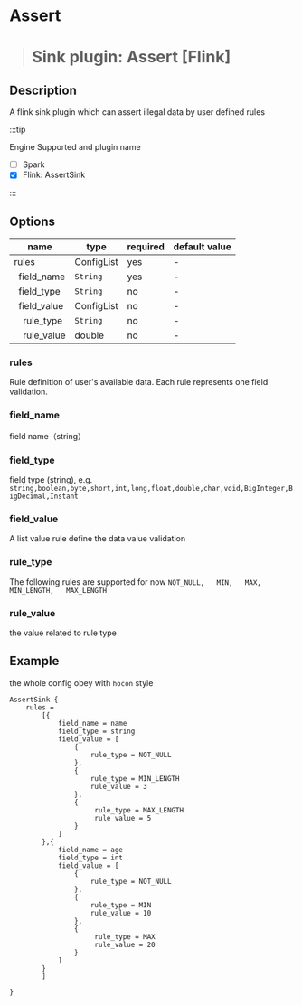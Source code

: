 # Assert

> # Sink plugin: Assert [Flink]

## Description

A flink sink plugin which can assert illegal data by user defined rules

:::tip

Engine Supported and plugin name

* [ ] Spark
* [x] Flink: AssertSink

:::

## Options

| name                    | type     | required | default value |
| ----------------------- | -------- | -------- | ------------- |
| rules         		  | ConfigList | yes      | -             |
| &ensp;field_name        | `String` | yes       | -     |
| &ensp;field_type        | `String` | no       | -          |
| &ensp;field_value | ConfigList | no       | -             |
| &ensp;&ensp;rule_type         | `String`    | no       | -             |
| &ensp;&ensp;rule_value         | double    | no       | -             |


### rules

Rule definition of user's available data.  Each rule represents one field validation.

### field_name

field name（string）

### field_type

field type (string),  e.g. `string,boolean,byte,short,int,long,float,double,char,void,BigInteger,BigDecimal,Instant`

### field_value

A list value rule define the data value validation

### rule_type

The following rules are supported for now
`
NOT_NULL,  
MIN,  
MAX,  
MIN_LENGTH,  
MAX_LENGTH
`

### rule_value

the value related to rule type


## Example
the whole config obey with `hocon` style

```hocon
AssertSink {
    rules = 
        [{
            field_name = name
            field_type = string
            field_value = [
                {
                    rule_type = NOT_NULL
                },
                {
                    rule_type = MIN_LENGTH
                    rule_value = 3
                },
                {
                     rule_type = MAX_LENGTH
                     rule_value = 5
                }
            ]
        },{
            field_name = age
            field_type = int
            field_value = [
                {
                    rule_type = NOT_NULL
                },
                {
                    rule_type = MIN
                    rule_value = 10
                },
                {
                     rule_type = MAX
                     rule_value = 20
                }
            ]
        }
        ]
    
}

```
